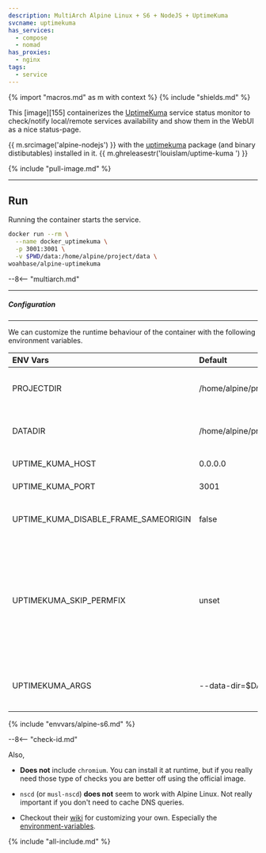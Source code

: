 ```yaml
---
description: MultiArch Alpine Linux + S6 + NodeJS + UptimeKuma
svcname: uptimekuma
has_services:
  - compose
  - nomad
has_proxies:
  - nginx
tags:
  - service
---
```


{% import "macros.md" as m with context %}
{% include "shields.md" %}

This [image][155] containerizes the [UptimeKuma][1] service status
monitor to check/notify local/remote services availability and
show them in the WebUI as a nice status-page.

{{ m.srcimage('alpine-nodejs') }} with the [uptimekuma][2] package
(and binary distibutables) installed in it.
{{ m.ghreleasestr('louislam/uptime-kuma ') }}

{% include "pull-image.md" %}

---
Run
---

Running the container starts the service.

``` sh
docker run --rm \
  --name docker_uptimekuma \
  -p 3001:3001 \
  -v $PWD/data:/home/alpine/project/data \
woahbase/alpine-uptimekuma
```

--8<-- "multiarch.md"

---
##### Configuration
---

We can customize the runtime behaviour of the container with the
following environment variables.

| ENV Vars                             | Default                   | Description
| :---                                 | :---                      | :---
| PROJECTDIR                           | /home/alpine/project      | (Preset) NodeJS project directory.
| DATADIR                              | /home/alpine/project/data | Path to data directory for storing check states.
| UPTIME_KUMA_HOST                     | 0.0.0.0                   | Interface to listen on.
| UPTIME_KUMA_PORT                     | 3001                      | Port to listen on.
| UPTIME_KUMA_DISABLE_FRAME_SAMEORIGIN | false                     | Whether to disable same-origin frames.
| UPTIMEKUMA_SKIP_PERMFIX              | unset                     | Set to **non-empty-string** e.g. `1` to skip fixing permissions on `PROJECTDIR` and `DATADIR` everytime before starting service.
| UPTIMEKUMA_ARGS                      | --data-dir=$DATADIR       | Customizable arguments passed to `uptime-kuma` service.
{% include "envvars/alpine-s6.md" %}

--8<-- "check-id.md"

Also,

* **Does not** include `chromium`. You can install it at runtime,
  but if you really need those type of checks you are better off
  using the official image.

* `nscd` (or `musl-nscd`) **does not** seem to work with Alpine Linux.
  Not really important if you don't need to cache DNS queries.

* Checkout their [wiki][3] for customizing your own. Especially
  the [environment-variables][4].

[1]: https://uptime.kuma.pet/
[2]: https://github.com/louislam/uptime-kuma/releases
[3]: https://github.com/louislam/uptime-kuma/wiki
[4]: https://github.com/louislam/uptime-kuma/wiki/Environment-Variables

{% include "all-include.md" %}
